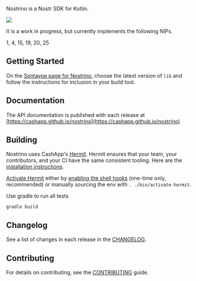 Nostrino is a Nostr SDK for Kotlin.

[<img src="https://img.shields.io/maven-central/v/app.cash.nostrino/lib.svg?label=latest%20release"/>](https://central.sonatype.com/namespace/app.cash.nostrino)

It is a work in progress, but currently implements the following NIPs.

1, 4, 15, 19, 20, 25

## Getting Started

On the [Sontaype page for Nostrino](https://central.sonatype.com/namespace/app.cash.nostrino), choose the latest version
of `lib` and follow the instructions for inclusion in your build tool.

## Documentation

The API documentation is published with each release
at [https://cashapp.github.io/nostrino](https://cashapp.github.io/nostrino)

## Building

Nostrino uses CashApp's [Hermit](https://cashapp.github.io/hermit/). Hermit ensures that your team, your contributors, 
and your CI have the same consistent tooling. Here are the [installation instructions](https://cashapp.github.io/hermit/usage/get-started/#installing-hermit).

[Activate Hermit](https://cashapp.github.io/hermit/usage/get-started/#activating-an-environment) either
by [enabling the shell hooks](https://cashapp.github.io/hermit/usage/shell/) (one-time only, recommended) or manually 
sourcing the env with `. ./bin/activate-hermit`. 

Use gradle to run all tests

```shell
gradle build
```

## Changelog

See a list of changes in each release in the [CHANGELOG](CHANGELOG.md).

## Contributing

For details on contributing, see the [CONTRIBUTING](CONTRIBUTING.md) guide.
